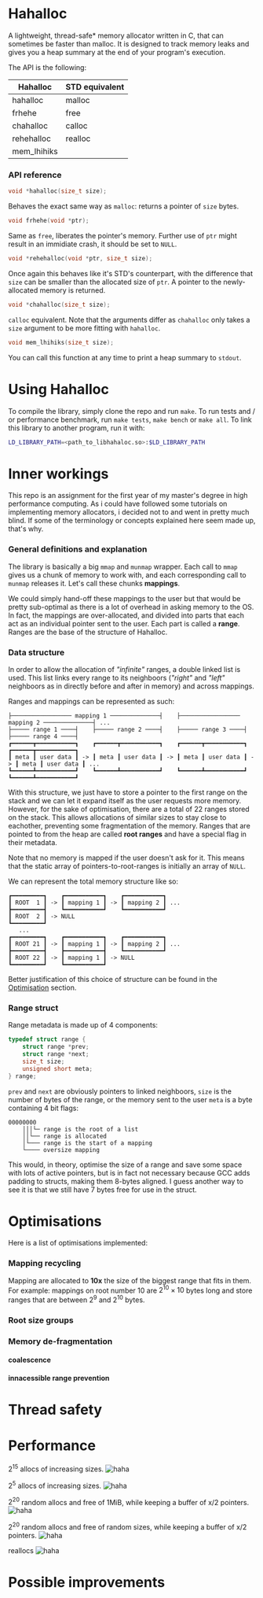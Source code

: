 # Hahalloc

A lightweight, thread-safe* memory allocator written in C, that can sometimes be faster than malloc. It is designed to track memory leaks and gives you a heap summary at the end of your program's execution.

The API is the following:

| Hahalloc | STD equivalent | 
|---|--- |
| hahalloc | malloc |
| frhehe | free |
| chahalloc | calloc |
| rehehalloc | realloc |
| mem_lhihiks | |
### API reference

```C
void *hahalloc(size_t size);
```
Behaves the exact same way as `malloc`: returns a pointer of `size` bytes.

```C
void frhehe(void *ptr);
```
Same as `free`, liberates the pointer's memory. Further use of `ptr` might result in an immidiate crash, it should be set to `NULL`.

```C
void *rehehalloc(void *ptr, size_t size);
```
Once again this behaves like it's STD's counterpart, with the difference that `size` can be smaller than the allocated size of `ptr`. A pointer to the newly-allocated memory is returned.

```C
void *chahalloc(size_t size);
```
`calloc` equivalent. Note that the arguments differ as `chahalloc` only takes a `size` argument to be more fitting with `hahalloc`.

```C
void mem_lhihiks(size_t size);
```
You can call this function at any time to print a heap summary to `stdout`.

# Using Hahalloc
To compile the library, simply clone the repo and run `make`.
To run tests and / or performance benchmark, run `make tests`, `make bench` or `make all`.
To link this library to another program, run it with: 
```bash
LD_LIBRARY_PATH=<path_to_libhahaloc.so>:$LD_LIBRARY_PATH
```

# Inner workings

This repo is an assignment for the first year of my master's degree in high performance computing. As i could have followed some tutorials on implementing memory allocators, i decided not to and went in pretty much blind. If some of the terminology or concepts explained here seem made up, that's why. 

### General definitions and explanation

The library is basically a big `mmap` and `munmap` wrapper.
Each call to `mmap` gives us a chunk of memory to work with, and each corresponding call to `munmap` releases it. Let's call these chunks **mappings**.

We could simply hand-off these mappings to the user but that would be pretty sub-optimal as there is a lot of overhead in asking memory to the OS. 
In fact, the mappings are over-allocated, and divided into parts that each act as an individual pointer sent to the user. Each part is called a **range**. Ranges are the base of the structure of Hahalloc.

### Data structure

In order to allow the allocation of *"infinite"* ranges, a double linked list is used. This list links every range to its neighboors (*"right"* and *"left"* neighboors as in directly before and after in memory) and across mappings.


Ranges and mappings can be represented as such:
```
├───────────────── mapping 1 ──────────────┤    ├───────────────── mapping 2 ──────────────┤ ...
├───── range 1 ────┤    ├───── range 2 ────┤    ├───── range 3 ────┤    ├───── range 4 ────┤
┏━━━━━━┳━━━━━━━━━━━┓    ┏━━━━━━┳━━━━━━━━━━━┓    ┏━━━━━━┳━━━━━━━━━━━┓    ┏━━━━━━┳━━━━━━━━━━━┓
┃ meta ┃ user data ┃ -> ┃ meta ┃ user data ┃ -> ┃ meta ┃ user data ┃ -> ┃ meta ┃ user data ┃ ...
┗━━━━━━┻━━━━━━━━━━━┛    ┗━━━━━━┻━━━━━━━━━━━┛    ┗━━━━━━┻━━━━━━━━━━━┛    ┗━━━━━━┻━━━━━━━━━━━┛
```
With this structure, we just have to store a pointer to the first range on the stack and we can let it expand itself as the user requests more memory.
However, for the sake of optimisation, there are a total of 22 ranges stored on the stack.
This allows allocations of similar sizes to stay close to eachother, preventing some fragmentation of the memory.
Ranges that are pointed to from the heap are called **root ranges** and have a special flag in their metadata.

Note that no memory is mapped if the user doesn't ask for it. This means that the static array of pointers-to-root-ranges is initially an array of `NULL`.

We can represent the total memory structure like so:
```
┏━━━━━━━━━┓    ┏━━━━━━━━━━━┓    ┏━━━━━━━━━━━┓
┃ ROOT  1 ┃ -> ┃ mapping 1 ┃ -> ┃ mapping 2 ┃ ...
┣━━━━━━━━━┫    ┗━━━━━━━━━━━┛    ┗━━━━━━━━━━━┛
┃ ROOT  2 ┃ -> NULL
┗━━━━━━━━━┛    
   ...
┏━━━━━━━━━┓    ┏━━━━━━━━━━━┓    ┏━━━━━━━━━━━┓
┃ ROOT 21 ┃ -> ┃ mapping 1 ┃ -> ┃ mapping 2 ┃ ...
┣━━━━━━━━━┫    ┣━━━━━━━━━━━┫    ┗━━━━━━━━━━━┛
┃ ROOT 22 ┃ -> ┃ mapping 1 ┃ -> NULL
┗━━━━━━━━━┛    ┗━━━━━━━━━━━┛
```
Better justification of this choice of structure can be found in the [Optimisation](#optimisation) section.

### Range struct

Range metadata is made up of 4 components:
```C
typedef struct range {
    struct range *prev;
    struct range *next;
    size_t size;
    unsigned short meta;
} range;
```

`prev` and `next` are obviously pointers to linked neighboors,
`size` is the number of bytes of the range, or the memory sent to the user
`meta` is a byte containing 4 bit flags:
```
00000000
    │││└─ range is the root of a list
    ││└── range is allocated
    │└─── range is the start of a mapping
    └──── oversize mapping
```
This would, in theory, optimise the size of a range and save some space with lots of active pointers, but is in fact not necessary because GCC adds padding to structs, making them 8-bytes aligned.
I guess another way to see it is that we still have 7 bytes free for use in the struct.

# Optimisations

Here is a list of optimisations implemented:

### Mapping recycling
Mapping are allocated to **10x** the size of the biggest range that fits in them. 
For example: mappings on root number 10 are $2^{10}\times 10$ bytes long and store ranges that are between $2^9$ and $2^{10}$ bytes.

### Root size groups

### Memory de-fragmentation

#### coalescence
#### innacessible range prevention

# Thread safety

# Performance

$2^{15}$ allocs of increasing sizes.
![haha](py/img/single_alloc.png)

$2^{5}$ allocs of increasing sizes.
![haha](py/img/single_calloc.png)

$2^{20}$ random allocs and free of 1MiB, while keeping a buffer of x/2 pointers.
![haha](py/img/multiple_alloc_fixed_size.png)

$2^{20}$ random allocs and free of random sizes, while keeping a buffer of x/2 pointers.
![haha](py/img/multiple_alloc_random_size.png)

reallocs
![haha](py/img/re_alloc.png)

# Possible improvements